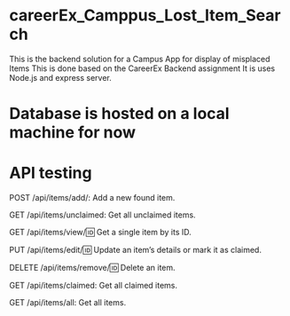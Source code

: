 # careerEx_Camppus_Lost_Item_Search
This is the backend solution for a Campus App for display of misplaced Items
This is done based on the CareerEx Backend assignment
It is uses Node.js and express server.
# Database is hosted on a local machine for now
# API testing
POST /api/items/add/: Add a new found item.

GET /api/items/unclaimed: Get all unclaimed items.

GET /api/items/view/:id: Get a single item by its ID.

PUT /api/items/edit/:id: Update an item’s details or mark it as claimed.

DELETE /api/items/remove/:id: Delete an item.

GET /api/items/claimed: Get all claimed items.

GET /api/items/all: Get all items.


